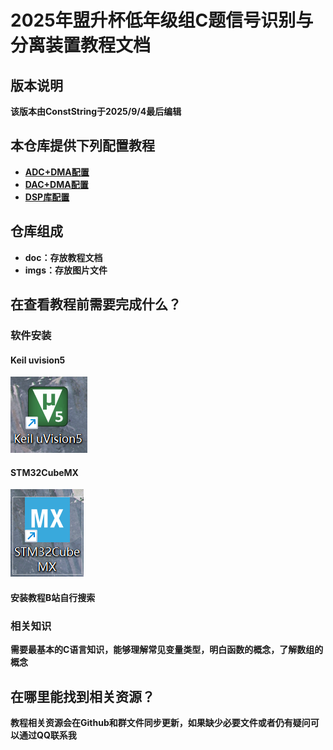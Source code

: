 # 2025年盟升杯低年级组C题信号识别与分离装置教程文档

## 版本说明

**该版本由ConstString于2025/9/4最后编辑**

## 本仓库提供下列配置教程

- **[ADC+DMA配置](https://github.com/ConstStrings/2025UESTCMengShengCup_C/blob/master/doc/1.ADC%E9%85%8D%E7%BD%AE%E6%95%99%E7%A8%8B.md)**
- **[DAC+DMA配置](https://github.com/ConstStrings/2025UESTCMengShengCup_C/blob/master/doc/2.DAC%E9%85%8D%E7%BD%AE%E6%95%99%E7%A8%8B.md)**
- **[DSP库配置](https://github.com/ConstStrings/2025UESTCMengShengCup_C/blob/master/doc/3.DSP%E9%85%8D%E7%BD%AE%E6%95%99%E7%A8%8B.md)**

## 仓库组成

- **doc：存放教程文档**
- **imgs：存放图片文件**

## 在查看教程前需要完成什么？

### 软件安装

#### Keil uvision5

![](./imgs/keil.png)

#### STM32CubeMX

![](./imgs/cube.png)

#### 安装教程B站自行搜索

### 相关知识

**需要最基本的C语言知识，能够理解常见变量类型，明白函数的概念，了解数组的概念**

## 在哪里能找到相关资源？

**教程相关资源会在Github和群文件同步更新，如果缺少必要文件或者仍有疑问可以通过QQ联系我**